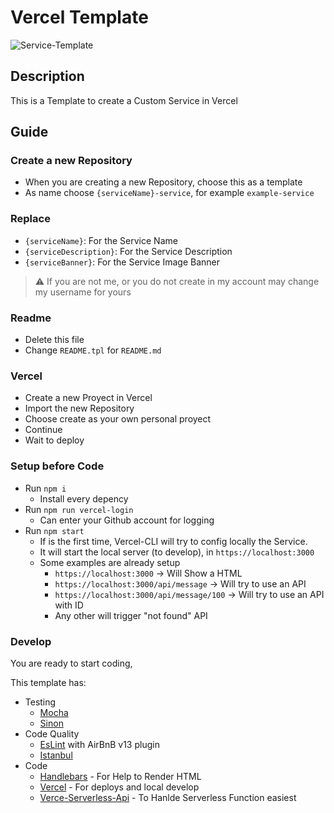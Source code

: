 # Vercel Template

![Service-Template](https://user-images.githubusercontent.com/39351850/133937038-471eacb3-d3e7-4f49-b211-f2679ada53cd.png)

## Description

This is a Template to create a Custom Service in Vercel

## Guide

### Create a new Repository
- When you are creating a new Repository, choose this as a template
- As name choose `{serviceName}-service`, for example `example-service`

### Replace

- `{serviceName}`: For the Service Name
- `{serviceDescription}`: For the Service Description
- `{serviceBanner}`: For the Service Image Banner

> :warning: If you are not me, or you do not create in my account may change my username for yours

### Readme

- Delete this file
- Change `README.tpl` for `README.md`

### Vercel

- Create a new Proyect in Vercel
- Import the new Repository
- Choose create as your own personal proyect
- Continue
- Wait to deploy

### Setup before Code

- Run `npm i`
    - Install every depency
- Run `npm run vercel-login`
    - Can enter your Github account for logging
- Run `npm start`
    - If is the first time, Vercel-CLI will try to config locally the Service.
    - It will start the local server (to develop), in `https://localhost:3000`
    - Some examples are already setup
        - `https://localhost:3000` -> Will Show a HTML
        - `https://localhost:3000/api/message` -> Will try to use an API
        - `https://localhost:3000/api/message/100` -> Will try to use an API with ID
        - Any other will trigger "not found" API

### Develop
You are ready to start coding,

This template has:
- Testing
    - [Mocha](https://www.npmjs.com/package/mocha)
    - [Sinon](https://www.npmjs.com/package/sinon)
- Code Quality
    - [EsLint](https://www.npmjs.com/package/eslint) with AirBnB v13 plugin
    - [Istanbul](https://www.npmjs.com/package/nyc)
- Code
    - [Handlebars](https://www.npmjs.com/package/handlebars) - For Help to Render HTML
    - [Vercel](https://www.npmjs.com/package/vercel) - For deploys and local develop
    - [Verce-Serverless-Api](https://www.npmjs.com/package/vercel-serverless-api) - To Hanlde Serverless Function easiest